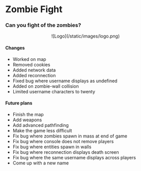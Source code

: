 # Zombie Fight
### Can you fight of the zombies?

<center>![Logo](/static/images/logo.png)</center>

#### Changes

- Worked on map
- Removed cookies
- Added network data
- Added reconnection
- Fixed bug where username displays as undefined
- Added on zombie-wall collision
- Limited username characters to twenty

#### Future plans

- Finish the map
- Add weapons
- Add advanced pathfinding
- Make the game less difficult
- Fix bug where zombies spawn in mass at end of game
- Fix bug where console does not remove players
- Fix bug where entities spawn in walls
- Fix bug where reconnection displays death screen
- Fix bug where the same username displays across players
- Come up with a new name
